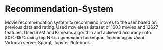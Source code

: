 # Recommendation-System
Movie recommendation system to recommend movies to the user based on previous data and rating. Used movielens dataset of 1603 movies and 12627 features. Used SVM and K-means algorithm and achieved accuracy upto 80%-85% using top N-List generation technique. Technologies Used: Virtuoso server, Sparql, Jupyter Notebook.
